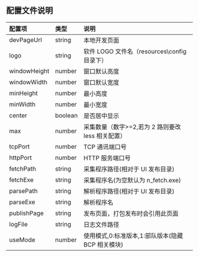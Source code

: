 ## 配置文件说明

| 配置项       | 类型    | 说明                                              |
| :----------- | :------ | :------------------------------------------------ |
| devPageUrl   | string  | 本地开发页面                                      |
| logo         | string  | 软件 LOGO 文件名（resources\config 目录下）       |
| windowHeight | number  | 窗口默认高度                                      |
| windowWidth  | number  | 窗口默认宽度                                      |
| minHeight    | number  | 最小高度                                          |
| minWidth     | number  | 最小宽度                                          |
| center       | boolean | 是否居中显示                                      |
| max          | number  | 采集数量（数字>=2,若为 2 路则要改 less 相关配置） |
| tcpPort      | number  | TCP 通讯端口号                                    |
| httpPort     | number  | HTTP 服务端口号                                   |
| fetchPath    | string  | 采集程序路径(相对于 UI 发布目录)                  |
| fetchExe     | string  | 采集程序名(为空默认为 n_fetch.exe)                |
| parsePath    | string  | 解析程序路径(相对于 UI 发布目录)                  |
| parseExe     | string  | 解析程序名                                        |
| publishPage  | string  | 发布页面，打包发布时会引用此页面                  |
| logFile      | string  | 日志文件路径                                      |
| useMode      | number  | 使用模式,0:标准版本,1:部队版本(隐藏 BCP 相关模块) |
